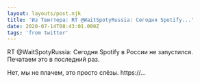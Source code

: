 ```yaml
---
layout: layouts/post.njk
title: 'Из Твиттера: RT @WaitSpotyRussia: Сегодня Spotify...'
date: 2020-07-14T08:43:01.000Z
tags: 'from twitter'
---
```



RT @WaitSpotyRussia: Сегодня Spotify в России не запустился. 
Печатаем это в последний раз. 

Нет, мы не плачем, это просто слёзы. https://…
